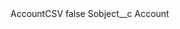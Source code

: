 <?xml version="1.0" encoding="UTF-8"?>
<CustomMetadata xmlns="http://soap.sforce.com/2006/04/metadata" xmlns:xsi="http://www.w3.org/2001/XMLSchema-instance" xmlns:xsd="http://www.w3.org/2001/XMLSchema">
    <label>AccountCSV</label>
    <protected>false</protected>
    <values>
        <field>Sobject__c</field>
        <value xsi:type="xsd:string">Account</value>
    </values>
</CustomMetadata>
